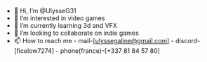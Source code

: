 - 👋 Hi, I’m @UlysseG31
- 👀 I’m interested in video games
- 🌱 I’m currently learning 3d and VFX
- 💞️ I’m looking to collaborate on indie games
- 📫 How to reach me - mail-[ulyssegaline@gmail.com] - discord-[ficelow7274] - phone(france)-[+337 81 84 57 80]

<!---
UlysseG31/UlysseG31 is a ✨ special ✨ repository because its `README.md` (this file) appears on your GitHub profile.
You can click the Preview link to take a look at your changes.
--->
